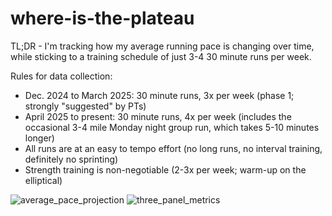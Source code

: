 # where-is-the-plateau

TL;DR - I'm tracking how my average running pace is changing over time, while sticking to a training schedule of just 3-4 30 minute runs per week.  

Rules for data collection:

- Dec. 2024 to March 2025: 30 minute runs, 3x per week (phase 1; strongly "suggested" by PTs)
- April 2025 to present: 30 minute runs, 4x per week (includes the occasional 3-4 mile Monday night group run, which takes 5-10 minutes longer)
- All runs are at an easy to tempo effort (no long runs, no interval training, definitely no sprinting)
- Strength training is non-negotiable (2-3x per week; warm-up on the elliptical)

![average_pace_projection](https://github.com/user-attachments/assets/620760a3-68e8-460d-a8ba-c07e8aa405bf)
![three_panel_metrics](https://github.com/user-attachments/assets/6a910957-3e45-4b29-b209-ef4cb43f8441)
